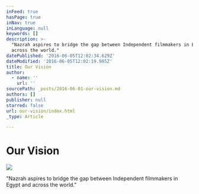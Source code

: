 ```yaml
---
inFeed: true
hasPage: true
inNav: true
inLanguage: null
keywords: []
description: >-
  "Nazrah aspires to bridge the gap between Independent filmmakers in Egypt and
  across the world."
datePublished: '2016-06-05T12:02:34.629Z'
dateModified: '2016-06-05T12:02:19.905Z'
title: Our Vision
author:
  - name: ''
    url: ''
sourcePath: _posts/2016-06-01-our-vision.md
authors: []
publisher: null
starred: false
url: our-vision/index.html
_type: Article

---
```

# Our Vision
![](https://the-grid-user-content.s3-us-west-2.amazonaws.com/45296da0-08ed-43c3-b05d-d42b1f121a33.jpg)

"Nazrah aspires to bridge the gap between Independent filmmakers in Egypt and across the world."